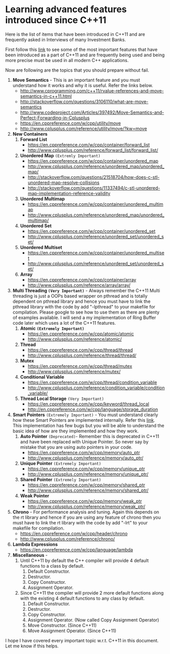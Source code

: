 # Learning advanced features introduced since C++11

Here is the list of items that have been introduced in C++11 and are frequently asked in Interviews of many Investment Banks.

First follow this [link](http://www.codeproject.com/Articles/570638/Ten-Cplusplus-Features-Every-Cplusplus-Developer) to see some of the most important features that have been introduced as a part of C++11 and are frequently being used and being more precise must be used in all modern C++ applications.

Now are following are the topics that you should prepare without fail.

1. **Move Semantics** - This is an important feature and you must understand how it works and why it is useful. Refer the links below.
   - <http://www.cprogramming.com/c++11/rvalue-references-and-move-semantics-in-c++11.html>
   - <http://stackoverflow.com/questions/3106110/what-are-move-semantics>
   - <http://www.codeproject.com/Articles/397492/Move-Semantics-and-Perfect-Forwarding-in-Cplusplus>
   - <https://en.cppreference.com/w/cpp/utility/move>
   - <http://www.cplusplus.com/reference/utility/move/?kw=move>
2. **New Containers**
   1. **Forward List**
      - <https://en.cppreference.com/w/cpp/container/forward_list>
      - <http://www.cplusplus.com/reference/forward_list/forward_list/>
   2. **Unordered Map** `(Extremly Important)`
      - <https://en.cppreference.com/w/cpp/container/unordered_map>
      - <http://www.cplusplus.com/reference/unordered_map/unordered_map/>
      - <http://stackoverflow.com/questions/21518704/how-does-c-stl-unordered-map-resolve-collisions>
      - <http://stackoverflow.com/questions/11337494/c-stl-unordered-map-implementation-reference-validity>
   3. **Unordered Multimap**
      - <https://en.cppreference.com/w/cpp/container/unordered_multimap>
      - <http://www.cplusplus.com/reference/unordered_map/unordered_multimap/>
   4. **Unordered Set**
      - <https://en.cppreference.com/w/cpp/container/unordered_set>
      - <http://www.cplusplus.com/reference/unordered_set/unordered_set/>
   5. **Unordered Multiset**
      - <https://en.cppreference.com/w/cpp/container/unordered_multiset>
      - <http://www.cplusplus.com/reference/unordered_set/unordered_set/>
   6. **Array**
      - <https://en.cppreference.com/w/cpp/container/array>
      - <http://www.cplusplus.com/reference/array/array/>
3. **Multi Threading `(Very Important)`** - Always remember the C++11 Multi threading is just a OOPs based wrapper on pthread and is totally dependent on pthread library and hence you must have to link the pthread library with the code by add "-lpthread" to your makefile for compilation. Please google to see how to use them as there are plenty of examples available. I will send a my implementation of Ring Buffer code later which uses a lot of the C++11 features.
   1. **Atomic `(Extremely Important)`**
      - <https://en.cppreference.com/w/cpp/atomic/atomic>
      - <http://www.cplusplus.com/reference/atomic/>
   2. **Thread**
      - <https://en.cppreference.com/w/cpp/thread/thread>
      - <http://www.cplusplus.com/reference/thread/thread/>
   3. **Mutex**
      - <https://en.cppreference.com/w/cpp/thread/mutex>
      - <http://www.cplusplus.com/reference/mutex/>
   4. **Conditional Variable**
      - <https://en.cppreference.com/w/cpp/thread/condition_variable>
      - <http://www.cplusplus.com/reference/condition_variable/condition_variable/>
   5. **Thread Local Storage** `(Very Important)`
      - <https://en.cppreference.com/w/cpp/keyword/thread_local>
      - <http://en.cppreference.com/w/cpp/language/storage_duration>
4. **Smart Pointers** `(Extremely Important)` - You must understand clearly how these Smart Pointers are implemented internally. Refer this [link](http://www.codeproject.com/Articles/15351/Implementing-a-simple-smart-pointer-in-c). This implementation has few bugs but you will be able to understand the basic idea of how are they implemented and how they work.
   1. **Auto Pointer** `(Deprecated)`- Remember this is deprecated in C++11 and have been replaced with Unique Pointer. So never say by mistake that you are using auto pointers in your code.
      - <https://en.cppreference.com/w/cpp/memory/auto_ptr>
      - <http://www.cplusplus.com/reference/memory/auto_ptr/>
   2. **Unique Pointer** `(Extremely Important)`
      - <https://en.cppreference.com/w/cpp/memory/unique_ptr>
      - <http://www.cplusplus.com/reference/memory/unique_ptr/>
   3. **Shared Pointer** `(Extremely Important)`
      - <https://en.cppreference.com/w/cpp/memory/shared_ptr>
      - <http://www.cplusplus.com/reference/memory/shared_ptr/>
   4. **Weak Pointer**
      - <https://en.cppreference.com/w/cpp/memory/weak_ptr>
      - <http://www.cplusplus.com/reference/memory/weak_ptr/>
5. **Chrono** - For performance analysis and tuning. Again this depends on the rt library and hence if you are using any feature of chrono then you must have to link the rt library with the code by add "-lrt" to your makefile for compilation.
   - <https://en.cppreference.com/w/cpp/header/chrono>
   - <http://www.cplusplus.com/reference/chrono/>
6. **Lambda Expressions**
   - <https://en.cppreference.com/w/cpp/language/lambda>
7. **Miscellaneous** -
   1. Until C++11 by default the C++ compiler will provide 4 default functions to a class by default.
      1. Default Constructor.
      2. Destructor.
      3. Copy Constructor.
      4. Assignment Operator.
   2. Since C++11 the compiler will provide 2 more default functions along with the existing 4 default functions to any class by default.
      1. Default Constructor.
      2. Destructor.
      3. Copy Constructor.
      4. Assignment Operator. (Now called Copy Assignment Operator)
      5. Move Constructor. (Since C++11)
      6. Move Assignment Operator. (Since C++11)

I hope I have covered every important topic w.r.t. C++11 in this document.
Let me know if this helps.
